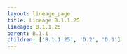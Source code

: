 ```yaml
---
layout: lineage_page
title: Lineage B.1.1.25
lineage: B.1.1.25
parent: B.1.1
children: ['B.1.1.25', 'D.2', 'D.3']
---
```

